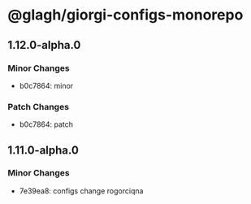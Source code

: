 # @glagh/giorgi-configs-monorepo

## 1.12.0-alpha.0

### Minor Changes

- b0c7864: minor

### Patch Changes

- b0c7864: patch

## 1.11.0-alpha.0

### Minor Changes

- 7e39ea8: configs change rogorciqna
